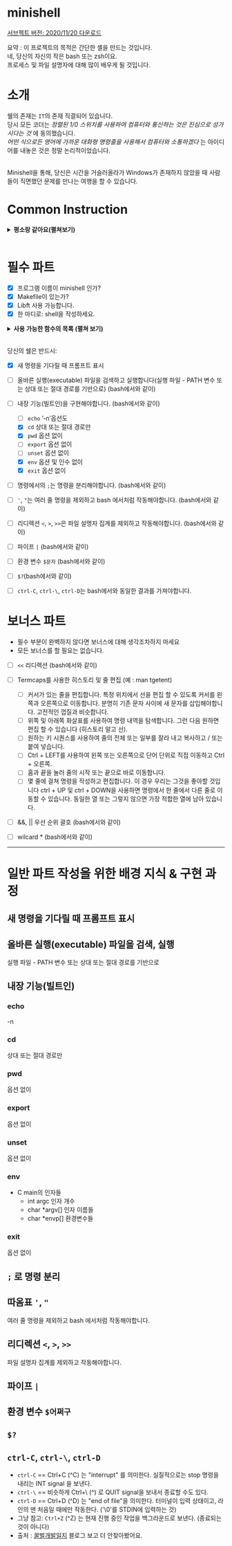 # minishell

[서브젝트 버전: 2020/11/20 다운로드](https://github.com/yeosong1/yeosong1.github.io/files/5571503/en.subject.pdf)


요약 :
이 프로젝트의 목적은 간단한 셸을 만드는 것입니다.  <br>
네, 당신의 자신의 작은 bash 또는 zsh이요.       <br>
프로세스 및 파일 설명자에 대해 많이 배우게 될 것입니다.

# 소개
쉘의 존재는 `IT`의 존재 직결되어 있습니다.  <br>
당시 모든 코더는 *정렬된 1/0 스위치를 사용하여 컴퓨터와 통신하는 것은 진심으로 성가시다는 것* 에 동의했습니다.  <br>
*어떤 식으로든 영어에 가까운 대화형 명령줄을 사용해서 컴퓨터와 소통하겠다* 는 아이디어를 내놓은 것은 정말 논리적이었습니다.  <br>  <br>

Minishell을 통해, 당신은 시간을 거슬러올라가 Windows가 존재하지 않았을 때 사람들이 직면했던 문제를 만나는 여행을 할 수 있습니다.

# Common Instruction

<details>
<summary> <b> 평소랑 같아요(펼쳐보기)</b>  </summary>
<div markdown="1">

- 귀하의 프로젝트는 규범에 따라 작성되어야합니다. 보너스가있는 경우 파일 / 함수, 표준 검사에 포함되며 해당하는 경우 0을 받게됩니다.
내부의 표준 오류입니다.
- 기능이 예기치 않게 종료되지 않아야합니다 (세그먼트 오류, 버스 오류, 이중 free 등) 정의되지 않은 동작을 제외하고. 이런 일이 발생하면 프로젝트는
작동하지 않는 것으로 간주되며 평가 중에 0을 받게됩니다.
- 필요한 경우 모든 힙 할당 메모리 공간을 적절히 해제해야합니다. 누출 없음 용인 될 것입니다.
- 주제가 요구하는 경우, 당신의 컴파일을위한 Makefile을 제출해야합니다. -Wall, -Wextra 및 -Werror 플래그를 사용하여 필요한 출력에 소스 파일을 추가합니다.
Makefile **relink 안되게 하세요** ~~(평가하면 다들 리링크 되던데......................)~~ 
- Makefile에는 최소한 $ (NAME), all, clean, fclean, re.
- 프로젝트에 보너스를 적용하려면 Makefile에 규칙 보너스를 포함해야합니다. 금지 된 모든 다양한 헤더, 라이브러리 또는 기능을 추가합니다. 프로젝트의 주요 부분. 보너스는 다른 파일 _bonus. {c / h}에 있어야합니다.
필수 및 보너스 부품 평가는 별도로 수행됩니다.
- 프로젝트에서 libft를 사용할 수있는 경우 해당 소스와 libft 폴더의 관련 Makefile과 관련 Makefile. 프로젝트 Makefile은 Makefile을 사용하여 라이브러리를 컴파일 한 다음 프로젝트를 컴파일해야합니다.
- 이 작업에도 불구하고 프로젝트에 대한 테스트 프로그램을 만드는 것이 좋습니다. 제출할 필요가 없으며 채점되지 않습니다. 그것은 당신에게 기회를 줄 것입니다
자신의 작업과 동료의 작업을 쉽게 테스트 할 수 있습니다. 특히 그 테스트를 찾을 수 있습니다 수비 중에 유용합니다. 실제로 수비 중에는 테스트를 자유롭게 사용할 수 있습니다.
및 / 또는 평가중인 동료의 테스트.
- 할당 된 git 저장소에 작업을 제출합니다. git 저장소의 작업 만 등급이 지정됩니다. Deepthought가 작업 등급을 지정하면 완료됩니다. 동료 평가 후. 작업 중에 오류가 발생한 경우 Deepthought의 채점, 평가가 중지됩니다.
</div>
</details>
<br>

# 필수 파트

- [x] 프로그램 이름이 minishell 인가?
- [x] Makefile이 있는가?
- [x] Libft 사용 가능합니다.
- [x] 한 마디로: shell을 작성하세요.

<details>
<summary> <b> 사용 가능한 함수의 목록 (펼쳐 보기)</b>  </summary>
<div markdown="1">

| 이름 | 형태 | 사용처 | 헤더 |
| --- | --- | ---  | --- |
| **malloc**  | `void * malloc(size_t size);`                               | 메모리 할당할 때         |stdlib.h |
| **free**    | `void free(void *ptr);`                                     | 할당한 메모리 해제할 때    | stdlib.h |
| **write**   | `ssize_t write(int fildes, const void *buf, size_t nbyte);` | 콘솔 쓰기              | unistd.h |
| **open**| `int open(const char *path, int oflag, ...);`               | 시스템콜 파일 오픈       | fcntl.h  |
| **read**| `ssize_t read(int fildes, void *buf, size_t nbyte);`        | 시스템콜 파일 읽기       | sys/types.h sys/uio.h unistd.h |
| **close**   |`int  close(int fildes);`                                | 시스템콜 파일 닫기       | unistd.h|
| **fork**    |`pid_t fork(void);`                            | 부모 프로세스와 같은 자식 프로세스를 복제 |unistd.h |
|wait|`pid_t wait(int *stat_loc);`|부모가 자식 프로세스를 끝나기 기다리는 함수, 자식 프로세스로부터 signal 받으면 종료되면서, 부모 프로세스에 SIGCHLD 시그널이 보내짐. 자식이 에러면 -1, 정상이면 0 리턴 | sys/wait.h |
|         |                         | 자식 프로세스 끝난 걸 확인하면 그 뒤에 줄에 있는 부모 프로세스의 남은 코드를 진행한다.||
| **waitpid** | `pid_t waitpid(pid_t pid, int *stat_loc, int options);` | 프로세스pid가 종료되길 기다리는 함수 | sys/wait.h |
| wait3   | `pid_t wait3(int *statloc, int options, struct rusage *rusage);` |자식종료 기다리며, 종료된 프로세스의 상태/자원 사용량을 알려줌|sys/wait.h|
| wait4   | `pid_t wait4(pid_t pid, int *statloc, int options, struct rusage *rusage);`|위와 같음?|sys/wait.h|
| **signal**  | `void (*signal(int sig, void (*func)(int)))(int);` |시그널 = 프로세스에 뭔가 발생했음을 알리는 소프트웨어 인터럽트(software interrupt) |signal.h|
|         | 또는 읽기 쉽게 `typedef void (*sig_t) (int);` 해서 아래처럼 |함수를 사용하면 신호를 잡거나 무시하거나 인터럽트를 생성합니다. sig table은 <signal.h> 파일에 있다||
|         | `sig_t   signal(int sig, sig_t func);`               |||
| kill    | |||
| **exit**    | `void exit(int status);`|||
| **getcwd**  |  `char *getcwd(char *buf, size_t size);` |Current Working Directory의 절대 경로 이름을 복사 | unistd.h |
| **chdir**   |`int chdir(const char *path);`|명명된 디렉토리가 현재 작업 디렉토리가 되도록 change. 경로 이름이 아닌 경로 검색의 시작점이어서 슬래시`/`로 시작한다. | unistd.h |
| **stat**    |`int stat(const char *restrict path, struct stat *restrict buf);` | path가 가리키는 파일에 대한 정보를 얻음 |sys/stat.h|
| lstat   | |||
| fstat   | |||
| **execve**|`int execve(const char *path, char *const argv[], char *const envp[]);` | 호출 프로세스를 새 프로세스로 변환 |unistd.h|
| dup     | `int dup(int fd);`| 받은 fd를 복제해서 반환|unistd.h|
| **dup2** | `int dup2(int fd, int fd2);` | fd2를 fd로 바꿈 | [예](https://sosal.kr/186)| 
| **pipe**| `int pipe(int fildes[2]);` | 프로세스간 데이터를 주고받을 수 있게 해줌. 부모->자식 단방향 파이프를 생성. 부모가 fd[1]로 쓰고, 자식이 fd[0]로 읽고.|[패캠 설명](https://www.fastcampus.co.kr/courses/2466/clips/)|
| opendir | |||
| readdir | |||
| closedir | |||
| **strerror**|`char *strerror(int errnum);` | 에러넘버 인자인 errnum을 받아서 해당 메시지 문자열에 대한 포인터를 반환|stdio.h|
| errno   | |||

</div>
</details>
<br>

당신의 쉘은 반드시:

- [x] 새 명령을 기다릴 때 프롬프트 표시
- [ ] 올바른 실행(executable) 파일을 검색하고 실행합니다(실행 파일 - PATH 변수 또는 상대 또는 절대 경로를 기반으로) (bash에서와 같이)
- [ ] 내장 기능(빌트인)을 구현해야합니다. (bash에서와 같이)
  - [ ] `echo` ’-n’옵션도
  - [x] `cd` 상대 또는 절대 경로만
  - [x] `pwd` 옵션 없이
  - [ ] `export` 옵션 없이
  - [ ] `unset` 옵션 없이
  - [x] `env` 옵션 및 인수 없이
  - [x] `exit` 옵션 없이
- [ ] 명령에서의 `;`는 명령을 분리해야합니다. (bash에서와 같이)
- [ ] `'`, `"`는 여러 줄 명령을 제외하고 bash 에서처럼 작동해야합니다. (bash에서와 같이)
- [ ] 리디렉션 `<`, `>`, `>>`은 파일 설명자 집계를 제외하고 작동해야합니다. (bash에서와 같이)
- [ ] 파이프 `|` (bash에서와 같이)
- [ ] 환경 변수 `$문자` (bash에서와 같이)
- [ ] `$?`(bash에서와 같이)
- [ ] `ctrl-C`, `ctrl-\`, `ctrl-D`는 bash에서와 동일한 결과를 가져야합니다.



# 보너스 파트

- 필수 부분이 완벽하지 않다면 보너스에 대해 생각조차하지 마세요
- 모든 보너스를 할 필요는 없습니다.

- [ ] `<<` 리디렉션 (bash에서와 같이)
- [ ] Termcaps를 사용한 히스토리 및 줄 편집 (예 : man tgetent)
  - [ ] 커서가 있는 줄을 편집합니다. 특정 위치에서 선을 편집 할 수 있도록 커서를 왼쪽과 오른쪽으로 이동합니다. 분명히 기존 문자 사이에 새 문자를 삽입해야합니다. 고전적인 껍질과 비슷합니다.
  - [ ] 위쪽 및 아래쪽 화살표를 사용하여 명령 내역을 탐색합니다. 그런 다음 원하면 편집 할 수 있습니다 (히스토리 말고 선).
  - [ ] 원하는 키 시퀀스를 사용하여 줄의 전체 또는 일부를 잘라 내고 복사하고 / 또는 붙여 넣습니다.
  - [ ] Ctrl + LEFT를 사용하여 왼쪽 또는 오른쪽으로 단어 단위로 직접 이동하고 Ctrl + 오른쪽.
  - [ ] 홈과 끝을 눌러 줄의 시작 또는 끝으로 바로 이동합니다.
  - [ ] 몇 줄에 걸쳐 명령을 작성하고 편집합니다. 이 경우 우리는 그것을 좋아할 것입니다 ctrl + UP 및 ctrl + DOWN을 사용하면 명령에서 한 줄에서 다른 줄로 이동할 수 있습니다. 동일한 열 또는 그렇지 않으면 가장 적합한 열에 남아 있습니다.
- [ ] &&, &#124;&#124; 우선 순위 괄호 (bash에서와 같이)
- [ ] wilcard * (bash에서와 같이)


------------------------------------

# 일반 파트 작성을 위한 배경 지식 & 구현 과정


##  새 명령을 기다릴 때 프롬프트 표시

## 올바른 실행(executable) 파일을 검색, 실행
실행 파일 - PATH 변수 또는 상대 또는 절대 경로를 기반으로
## 내장 기능(빌트인)
### echo
-n
### cd
상대 또는 절대 경로만
### pwd
옵션 없이
### export
옵션 없이
### unset
옵션 없이

### env

- C main의 인자들
  - int argc 인자 개수
  - char *argv[] 인자 이름들
  - char *envp[] 환경변수들

### exit
옵션 없이

## `;` 로 명령 분리

## 따옴표 `'`, `"`
여러 줄 명령을 제외하고 bash 에서처럼 작동해야합니다.

## 리디렉션 `<`, `>`, `>>`
파일 설명자 집계를 제외하고 작동해야합니다.

## 파이프 `|`

## 환경 변수 `$어쩌구`

## `$?`

## `ctrl-C`, `ctrl-\`, `ctrl-D`
  - `ctrl-C` == Ctrl+C (^C) 는 "interrupt" 를 의미한다. 실질적으로는 stop 명령을 내리는 INT signal 을 보낸다.
  - `ctrl-\` == 비슷하게 Ctrl+\ (^\) 로 QUIT signal을 보내서 종료할 수도 있다. 
  - `ctrl-D` == Ctrl+D (^D) 는 "end of file"을 의미한다. 터미널이 입력 상태이고, 라인의 맨 처음일 때에만 작동한다. ('\0'를 STDIN에 입력하는 것)
  - 그냥 참고: `Ctrl+Z` (^Z) 는 현재 진행 중인 작업을 백그라운드로 보낸다. (종료되는 것이 아니다)
  - 출처 : [꿀벌개발일지](https://ohgyun.com/330) 블로그 보고 더 안찾아봤어요.
